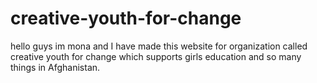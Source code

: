 # creative-youth-for-change
hello guys im mona and I have made this website for organization called creative youth for change which supports girls education and so many things in Afghanistan.
